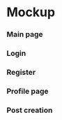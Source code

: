 <link rel="stylesheet" type="text/css" media="all" href="./mockup/markdown.css" />

# Mockup

### Main page

### Login

### Register

### Profile page

### Post creation
